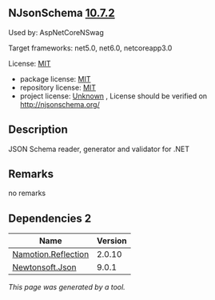 NJsonSchema [10.7.2](https://www.nuget.org/packages/NJsonSchema/10.7.2)
--------------------

Used by: AspNetCoreNSwag

Target frameworks: net5.0, net6.0, netcoreapp3.0

License: [MIT](../../../../licenses/mit) 

- package license: [MIT](https://licenses.nuget.org/MIT) 
- repository license: [MIT](https://github.com/RicoSuter/NJsonSchema) 
- project license: [Unknown](http://njsonschema.org/) , License should be verified on http://njsonschema.org/

Description
-----------
JSON Schema reader, generator and validator for .NET

Remarks
-----------
no remarks


Dependencies 2
-----------

|Name|Version|
|----------|:----|
|[Namotion.Reflection](../../../../packages/nuget.org/namotion.reflection/2.0.10)|2.0.10|
|[Newtonsoft.Json](../../../../packages/nuget.org/newtonsoft.json/9.0.1)|9.0.1|

*This page was generated by a tool.*